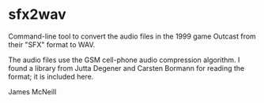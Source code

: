 sfx2wav
=======

Command-line tool to convert the audio files in the 1999 game Outcast from their "SFX" format to WAV.

The audio files use the GSM cell-phone audio compression algorithm. I found a library from Jutta Degener and Carsten Bormann for reading the format; it is included here.

James McNeill
